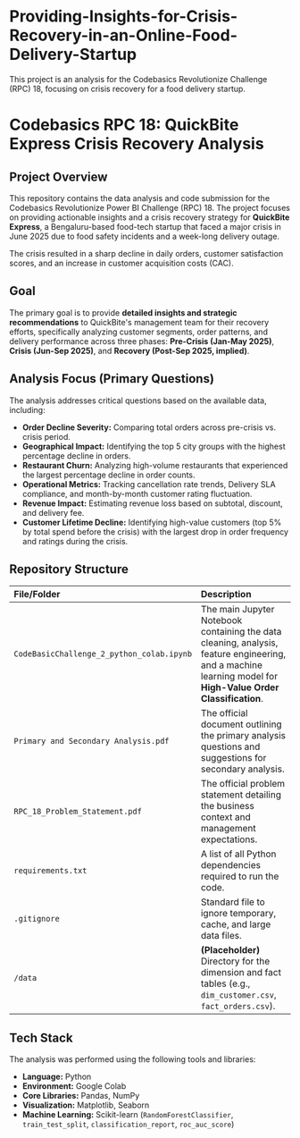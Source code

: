 # Providing-Insights-for-Crisis-Recovery-in-an-Online-Food-Delivery-Startup
 This project is an analysis for the Codebasics Revolutionize Challenge (RPC) 18, focusing on crisis recovery for a food delivery startup.


 # Codebasics RPC 18: QuickBite Express Crisis Recovery Analysis

## Project Overview

This repository contains the data analysis and code submission for the Codebasics Revolutionize Power BI Challenge (RPC) 18. The project focuses on providing actionable insights and a crisis recovery strategy for **QuickBite Express**, a Bengaluru-based food-tech startup that faced a major crisis in June 2025 due to food safety incidents and a week-long delivery outage.

The crisis resulted in a sharp decline in daily orders, customer satisfaction scores, and an increase in customer acquisition costs (CAC).

## Goal

The primary goal is to provide **detailed insights and strategic recommendations** to QuickBite's management team for their recovery efforts, specifically analyzing customer segments, order patterns, and delivery performance across three phases: **Pre-Crisis (Jan-May 2025)**, **Crisis (Jun-Sep 2025)**, and **Recovery (Post-Sep 2025, implied)**.

## Analysis Focus (Primary Questions)

The analysis addresses critical questions based on the available data, including:

* **Order Decline Severity:** Comparing total orders across pre-crisis vs. crisis period.
* **Geographical Impact:** Identifying the top 5 city groups with the highest percentage decline in orders.
* **Restaurant Churn:** Analyzing high-volume restaurants that experienced the largest percentage decline in order counts.
* **Operational Metrics:** Tracking cancellation rate trends, Delivery SLA compliance, and month-by-month customer rating fluctuation.
* **Revenue Impact:** Estimating revenue loss based on subtotal, discount, and delivery fee.
* **Customer Lifetime Decline:** Identifying high-value customers (top 5% by total spend before the crisis) with the largest drop in order frequency and ratings during the crisis.

## Repository Structure

| File/Folder | Description |
| :--- | :--- |
| `CodeBasicChallenge_2_python_colab.ipynb` | The main Jupyter Notebook containing the data cleaning, analysis, feature engineering, and a machine learning model for **High-Value Order Classification**. |
| `Primary and Secondary Analysis.pdf` | The official document outlining the primary analysis questions and suggestions for secondary analysis. |
| `RPC_18_Problem_Statement.pdf` | The official problem statement detailing the business context and management expectations. |
| `requirements.txt` | A list of all Python dependencies required to run the code. |
| `.gitignore` | Standard file to ignore temporary, cache, and large data files. |
| `/data` | **(Placeholder)** Directory for the dimension and fact tables (e.g., `dim_customer.csv`, `fact_orders.csv`). |

## Tech Stack

The analysis was performed using the following tools and libraries:

* **Language:** Python
* **Environment:** Google Colab
* **Core Libraries:** Pandas, NumPy
* **Visualization:** Matplotlib, Seaborn
* **Machine Learning:** Scikit-learn (`RandomForestClassifier`, `train_test_split`, `classification_report`, `roc_auc_score`)



